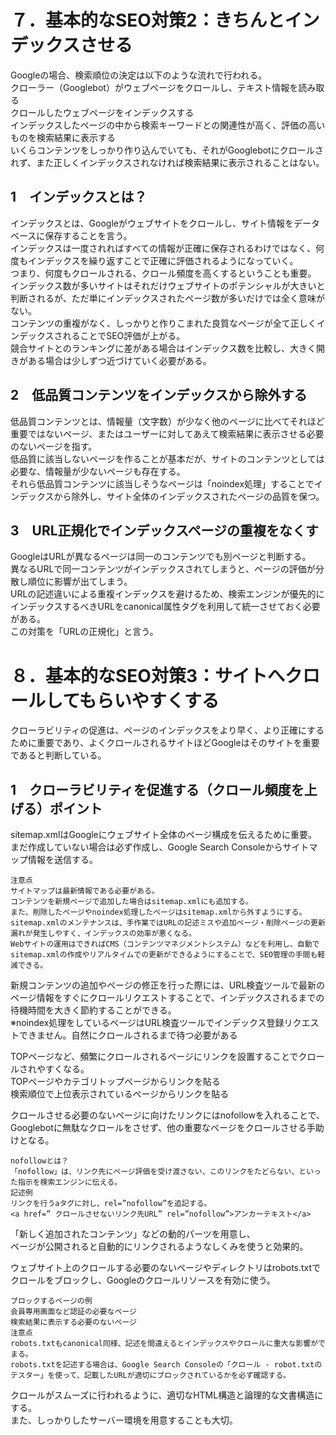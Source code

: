 # ７．基本的なSEO対策2：きちんとインデックスさせる
Googleの場合、検索順位の決定は以下のような流れで行われる。<br>
クローラー（Googlebot）がウェブページをクロールし、テキスト情報を読み取る<br>
クロールしたウェブページをインデックスする<br>
インデックスしたページの中から検索キーワードとの関連性が高く、評価の高いものを検索結果に表示する<br>
いくらコンテンツをしっかり作り込んでいても、それがGooglebotにクロールされず、また正しくインデックスされなければ検索結果に表示されることはない。

## 1　インデックスとは？
インデックスとは、Googleがウェブサイトをクロールし、サイト情報をデータベースに保存することを言う。<br>
インデックスは一度されればすべての情報が正確に保存されるわけではなく、何度もインデックスを繰り返すことで正確に評価されるようになっていく。<br>
つまり、何度もクロールされる、クロール頻度を高くするということも重要。<br>
インデックス数が多いサイトはそれだけウェブサイトのポテンシャルが大きいと判断されるが、ただ単にインデックスされたページ数が多いだけでは全く意味がない。<br>
コンテンツの重複がなく、しっかりと作りこまれた良質なページが全て正しくインデックスされることでSEO評価が上がる。<br>
競合サイトとのランキングに差がある場合はインデックス数を比較し、大きく開きがある場合は少しずつ近づけていく必要がある。

## 2　低品質コンテンツをインデックスから除外する
低品質コンテンツとは、情報量（文字数）が少なく他のページに比べてそれほど重要ではないページ、またはユーザーに対してあえて検索結果に表示させる必要のないページを指す。<br>
低品質に該当しないページを作ることが基本だが、サイトのコンテンツとしては必要な、情報量が少ないページも存在する。<br>
それら低品質コンテンツに該当しそうなページは「noindex処理」することでインデックスから除外し、サイト全体のインデックスされたページの品質を保つ。

## 3　URL正規化でインデックスページの重複をなくす
GoogleはURLが異なるページは同一のコンテンツでも別ページと判断する。<br>
異なるURLで同一コンテンツがインデックスされてしまうと、ページの評価が分散し順位に影響が出てしまう。<br>
URLの記述違いによる重複インデックスを避けるため、検索エンジンが優先的にインデックスするべきURLをcanonical属性タグを利用して統一させておく必要がある。<br>
この対策を「URLの正規化」と言う。

# ８．基本的なSEO対策3：サイトへクロールしてもらいやすくする
クローラビリティの促進は、ページのインデックスをより早く、より正確にするために重要であり、よくクロールされるサイトほどGoogleはそのサイトを重要であると判断している。

## 1　クローラビリティを促進する（クロール頻度を上げる）ポイント
sitemap.xmlはGoogleにウェブサイト全体のページ構成を伝えるために重要。<br>
まだ作成していない場合は必ず作成し、Google Search Consoleからサイトマップ情報を送信する。

```
注意点
サイトマップは最新情報である必要がある。
コンテンツを新規ページで追加した場合はsitemap.xmlにも追加する。
また、削除したページやnoindex処理したページはsitemap.xmlから外すようにする。
sitemap.xmlのメンテナンスは、手作業ではURLの記述ミスや追加ページ・削除ページの更新漏れが発生しやすく、インデックスの効率が悪くなる。
Webサイトの運用はできればCMS（コンテンツマネジメントシステム）などを利用し、自動でsitemap.xmlの作成やリアルタイムでの更新ができるようにすることで、SEO管理の手間も軽減できる。
```
新規コンテンツの追加やページの修正を行った際には、URL検査ツールで最新のページ情報をすぐにクロールリクエストすることで、インデックスされるまでの待機時間を大きく節約することができる。<br>
※noindex処理をしているページはURL検査ツールでインデックス登録リクエストできません。自然にクロールされるまで待つ必要がある

TOPページなど、頻繁にクロールされるページにリンクを設置することでクロールされやすくなる。<br>
TOPページやカテゴリトップページからリンクを貼る<br>
検索順位で上位表示されているページからリンクを貼る<br>

クロールさせる必要のないページに向けたリンクにはnofollowを入れることで、Googlebotに無駄なクロールをさせず、他の重要なページをクロールさせる手助けとなる。
```
nofollowとは？
「nofollow」は、リンク先にページ評価を受け渡さない、このリンクをたどらない、といった指示を検索エンジンに伝える。
記述例
リンクを行うaタグに対し、rel=”nofollow”を追記する。
<a href=” クロールさせないリンク先URL” rel=”nofollow”>アンカーテキスト</a>
```

「新しく追加されたコンテンツ」などの動的パーツを用意し、<br>
ページが公開されると自動的にリンクされるようなしくみを使うと効果的。

ウェブサイト上のクロールする必要のないページやディレクトリはrobots.txtでクロールをブロックし、Googleのクロールリソースを有効に使う。
```
ブロックするページの例
会員専用画面など認証の必要なページ
検索結果に表示する必要のないページ
注意点
robots.txtもcanonical同様、記述を間違えるとインデックスやクロールに重大な影響がでまる。
robots.txtを記述する場合は、Google Search Consoleの「クロール - robot.txtのテスター」を使って、記載したURLが適切にブロックされているかを必ず確認する。
```

クロールがスムーズに行われるように、適切なHTML構造と論理的な文書構造にする。<br>
また、しっかりしたサーバー環境を用意することも大切。
